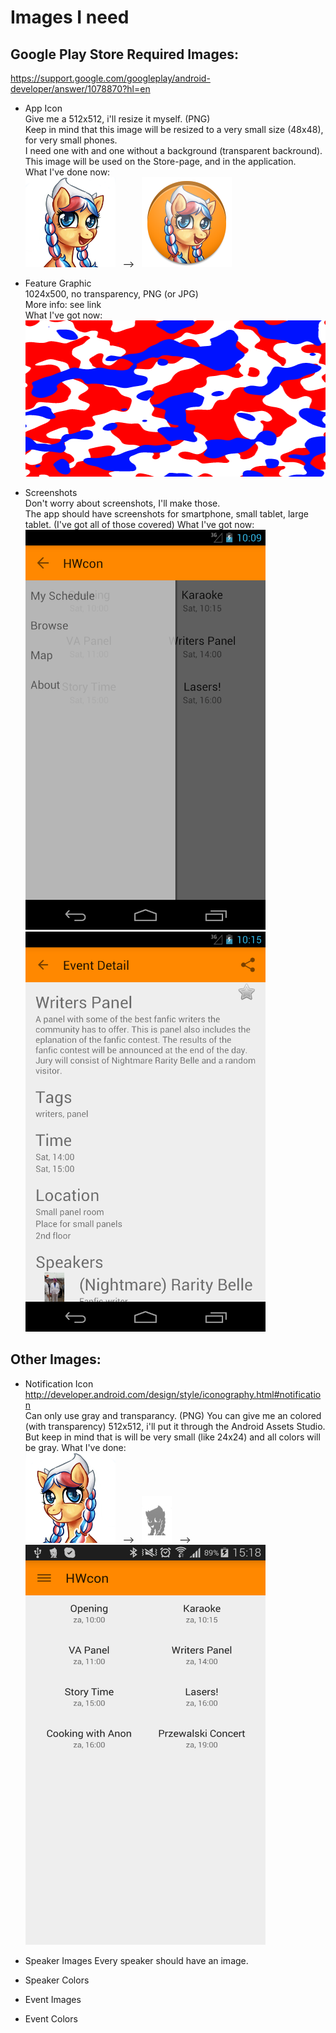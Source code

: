 Images I need
=============

Google Play Store Required Images:
----------------------------
https://support.google.com/googleplay/android-developer/answer/1078870?hl=en

- App Icon    
  Give me a 512x512, i'll resize it myself. (PNG)  
  Keep in mind that this image will be resized to a very small size (48x48), for very small phones.  
  I need one with and one without a background (transparent backround).  
  This image will be used on the Store-page, and in the application.  
  What I've done now:  
  <img width="144" height="144" src="https://raw.githubusercontent.com/frankkienl/Convention/master/screenshots/Amber_nobackground.png" alt="raw image"/>
  &nbsp; --&gt; &nbsp;
  <img src="https://raw.githubusercontent.com/frankkienl/Convention/master/app/src/main/res/drawable-xxhdpi/ic_launcher.png" alt="App Icon" />

- Feature Graphic  
  1024x500, no transparency, PNG (or JPG)  
  More info: see link  
  What I've got now:  
  <img width="512" height="250" src="https://raw.githubusercontent.com/frankkienl/Convention/master/screenshots/FeatureGraphic.png" alt="feature graphic" />    
  

- Screenshots  
  Don't worry about screenshots, I'll make those.  
  The app should have screenshots for smartphone, small tablet, large tablet. (I've got all of those covered)
  What I've got now:  
  <img width="384" height="640" src="https://raw.githubusercontent.com/frankkienl/Convention/master/screenshots/Phone/device-2014-12-19-100931.png" alt="screenshot" />
  &nbsp;
  <img width="384" height="640" src="https://raw.githubusercontent.com/frankkienl/Convention/master/screenshots/Phone/device-2014-12-19-101603.png" alt="screenshot" />
    

Other Images:
-------------
- Notification Icon  
  http://developer.android.com/design/style/iconography.html#notification  
  Can only use gray and transparancy. (PNG) You can give me an colored (with transparency) 512x512, i'll put it through the Android Assets Studio.  
  But keep in mind that is will be very small (like 24x24) and all colors will be gray.
  What I've done:  
  <img width="144" height="144" src="https://raw.githubusercontent.com/frankkienl/Convention/master/screenshots/Amber_notification.png" alt="raw image"/>
  &nbsp; --&gt; &nbsp;
  <img src="https://raw.githubusercontent.com/frankkienl/Convention/master/app/src/main/res/drawable-xxhdpi/ic_stat_amber_notification.png" alt="image" />
  &nbsp; --&gt; &nbsp;
  <img width="384" height="640" src="https://raw.githubusercontent.com/frankkienl/Convention/master/screenshots/Phone/device-2014-12-28-151808.png" alt="result" />
  
- Speaker Images
  Every speaker should have an image.

- Speaker Colors
- Event Images
- Event Colors




